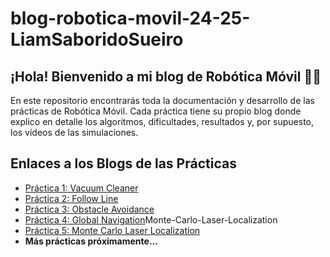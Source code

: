 # blog-robotica-movil-24-25-LiamSaboridoSueiro

## ¡Hola! Bienvenido a mi blog de Robótica Móvil 🤖🚗

En este repositorio encontrarás toda la documentación y desarrollo de las prácticas de Robótica Móvil. Cada práctica tiene su propio blog donde explico en detalle los algoritmos, dificultades, resultados y, por supuesto, los vídeos de las simulaciones.

## Enlaces a los Blogs de las Prácticas

- [Práctica 1: Vacuum Cleaner](./Vacuum_Cleaner.md)
- [Práctica 2: Follow Line](./Follow_Line.md)
- [Práctica 3: Obstacle Avoidance](./Obstacle_Avoidance.md)
- [Práctica 4: Global Navigation](./Global_Navigation.md)Monte-Carlo-Laser-Localization
- [Práctica 5: Monte Carlo Laser Localization](./Monte_Carlo_Laser_Localization.md)
- **Más prácticas próximamente...**







